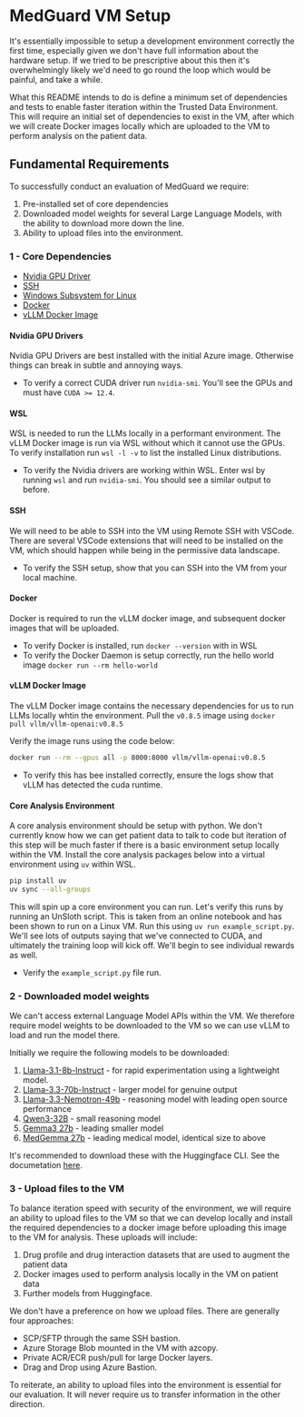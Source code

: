 # MedGuard VM Setup

It's essentially impossible to setup a development environment correctly the first time, especially given we don't have full information about the hardware setup. If we tried to be prescriptive about this then it's overwhelmingly likely we'd need to go round the loop which would be painful, and take a while.

What this README intends to do is define a minimum set of dependencies and tests to enable faster iteration within the Trusted Data Environment. This will require an initial set of dependencies to exist in the VM, after which we will create Docker images locally which are uploaded to the VM to perform analysis on the patient data.

## Fundamental Requirements

To successfully conduct an evaluation of MedGuard we require:
1. Pre-installed set of core dependencies
2. Downloaded model weights for several Large Language Models, with the ability to download more down the line.
3. Ability to upload files into the environment.

### 1 - Core Dependencies

- [Nvidia GPU Driver](https://learn.microsoft.com/en-us/azure/virtual-machines/windows/n-series-driver-setup)
- [SSH](https://learn.microsoft.com/en-us/azure/virtual-machines/linux/mac-create-ssh-keys)
- [Windows Subsystem for Linux](https://learn.microsoft.com/en-us/windows/wsl/install)
- [Docker](https://docs.docker.com/engine/install/)
- [vLLM Docker Image](https://hub.docker.com/r/vllm/vllm-openai/tags)

#### Nvidia GPU Drivers

Nvidia GPU Drivers are best installed with the initial Azure image. Otherwise things can break in subtle and annoying ways. 

- To verify a correct CUDA driver run `nvidia-smi`. You'll see the GPUs and must have `CUDA >= 12.4`.

#### WSL
WSL is needed to run the LLMs locally in a performant environment. The vLLM Docker image is run via WSL without which it cannot use the GPUs. To verify installation run `wsl -l -v` to list the installed Linux distributions.

- To verify the Nvidia drivers are working within WSL. Enter wsl by running `wsl` and run `nvidia-smi`. You should see a similar output to before.

#### SSH

We will need to be able to SSH into the VM using Remote SSH with VSCode. There are several VSCode extensions that will need to be installed on the VM, which should happen while being in the permissive data landscape.

- To verify the SSH setup, show that you can SSH into the VM from your local machine.

#### Docker

Docker is required to run the vLLM docker image, and subsequent docker images that will be uploaded.

- To verify Docker is installed, run `docker --version` with in WSL
- To verify the Docker Daemon is setup correctly, run the hello world image `docker run --rm hello-world`


#### vLLM Docker Image

The vLLM Docker image contains the necessary dependencies for us to run LLMs locally whtin the environment. Pull the `v0.8.5` image using `docker pull vllm/vllm-openai:v0.8.5`

Verify the image runs using the code below:
```bash
docker run --rm --gpus all -p 8000:8000 vllm/vllm-openai:v0.8.5
```

- To verify this has bee installed correctly, ensure the logs show that vLLM has detected the cuda runtime.

#### Core Analysis Environment

A core analysis environment should be setup with python. We don't currently know how we can get patient data to talk to code but iteration of this step will be much faster if there is a basic environment setup locally within the VM. Install the core analysis packages below into a virtual environment using `uv` within WSL.

```bash
pip install uv
uv sync --all-groups
```

This will spin up a core environment you can run. Let's verify this runs by running an UnSloth script. This is taken from an online notebook and has been shown to run on a Linux VM. Run this using `uv run example_script.py`. We'll see lots of outputs saying that we've connected to CUDA, and ultimately the training loop will kick off. We'll begin to see individual rewards as well.

- Verify the `example_script.py` file run.

### 2 - Downloaded model weights
We can't access external Language Model APIs within the VM. We therefore require model weights to be downloaded to the VM so we can use vLLM to load and run the model there.

Initially we require the following models to be downloaded:
1. [Llama-3.1-8b-Instruct](https://huggingface.co/meta-llama/Llama-3.1-8B-Instruct) - for rapid experimentation using a lightweight model.
2. [Llama-3.3-70b-Instruct](https://huggingface.co/meta-llama/Llama-3.3-70B-Instruct) - larger model for genuine output
3. [Llama-3.3-Nemotron-49b](https://huggingface.co/nvidia/Llama-3_3-Nemotron-Super-49B-v1) - reasoning model with leading open source performance
4. [Qwen3-32B](https://huggingface.co/Qwen/Qwen3-32B) - small reasoning model
5. [Gemma3 27b](google/gemma-3-27b-it) - leading smaller model
6. [MedGemma 27b](google/medgemma-27b-text-it) - leading medical model, identical size to above

It's recommended to download these with the Huggingface CLI. See the documetation [here](https://huggingface.co/docs/huggingface_hub/en/guides/cli).

### 3 - Upload files to the VM

To balance iteration speed with security of the environment, we will require an ability to upload files to the VM so that we can develop locally and install the required dependencies to a docker image before uploading this image to the VM for analysis. These uploads will include:

1. Drug profile and drug interaction datasets that are used to augment the patient data
2. Docker images used to perform analysis locally in the VM on patient data
3. Further models from Huggingface.

We don't have a preference on how we upload files. There are generally four approaches:

- SCP/SFTP through the same SSH bastion.
- Azure Storage Blob mounted in the VM with azcopy.
- Private ACR/ECR push/pull for large Docker layers.
- Drag and Drop using Azure Bastion.

To reiterate, an ability to upload files into the environment is essential for our evaluation. It will never require us to transfer information in the other direction.

